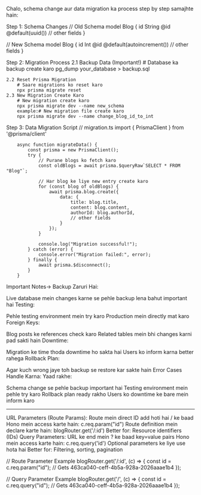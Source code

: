 Chalo, schema change aur data migration ka process step by step samajhte hain:

Step 1: Schema Changes
    // Old Schema
model Blog {
  id        String   @id @default(uuid())
  // other fields
}

// New Schema
model Blog {
  id        Int      @id @default(autoincrement())
  // other fields
}

Step 2: Migration Process
    2.1 Backup Data (Important!)
    # Database ka backup create karo
    pg_dump your_database > backup.sql

    2.2 Reset Prisma Migration
        # Saare migrations ko reset karo
        npx prisma migrate reset
    2.3 New Migration Create Karo
        # New migration create karo
        npx prisma migrate dev --name new_schema
        example:# New migration file create karo 
        npx prisma migrate dev --name change_blog_id_to_int
Step 3: Data Migration Script
    // migration.ts
        import { PrismaClient } from '@prisma/client'

        async function migrateData() {
            const prisma = new PrismaClient();
            try {
                // Purane blogs ko fetch karo
                const oldBlogs = await prisma.$queryRaw`SELECT * FROM "Blog"`;
                
                // Har blog ke liye new entry create karo
                for (const blog of oldBlogs) {
                    await prisma.blog.create({
                        data: {
                            title: blog.title,
                            content: blog.content,
                            authorId: blog.authorId,
                            // other fields
                        }
                    });
                }
                
                console.log("Migration successful!");
            } catch (error) {
                console.error("Migration failed:", error);
            } finally {
                await prisma.$disconnect();
            }
        }
        
Important Notes->
Backup Zaruri Hai:

Live database mein changes karne se pehle backup lena bahut important hai
Testing:

Pehle testing environment mein try karo
Production mein directly mat karo
Foreign Keys:

Blog posts ke references check karo
Related tables mein bhi changes karni pad sakti hain
Downtime:

Migration ke time thoda downtime ho sakta hai
Users ko inform karna better rahega
Rollback Plan:

Agar kuch wrong jaye toh backup se restore kar sakte hain
Error Cases Handle Karna:
Yaad rakhe:

Schema change se pehle backup important hai
Testing environment mein pehle try karo
Rollback plan ready rakho
Users ko downtime ke bare mein inform karo



-----------------------------------------

URL Parameters (Route Params):
Route mein direct ID add hoti hai / ke baad
Hono mein access karte hain: c.req.param("id")
Route definition mein declare karte hain: blogRouter.get('/:id')
Better for: Resource identifiers (IDs)
Query Parameters:
URL ke end mein ? ke baad key=value pairs
Hono mein access karte hain: c.req.query('id')
Optional parameters ke liye use hota hai
Better for: Filtering, sorting, pagination


// Route Parameter Example
blogRouter.get('/:id', (c) => {
    const id = c.req.param("id");  // Gets 463ca040-ceff-4b5a-928a-2026aaae1b4
});

// Query Parameter Example
blogRouter.get('/', (c) => {
    const id = c.req.query("id");  // Gets 463ca040-ceff-4b5a-928a-2026aaae1b4
});